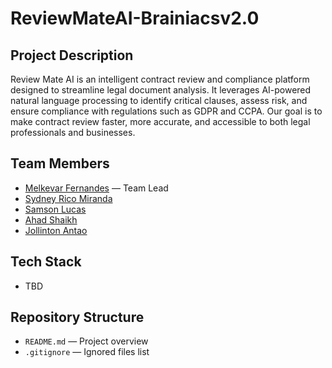 # ReviewMateAI-Brainiacsv2.0

## Project Description
Review Mate AI is an intelligent contract review and compliance platform designed to streamline legal document analysis. It leverages AI-powered natural language processing to identify critical clauses, assess risk, and ensure compliance with regulations such as GDPR and CCPA. Our goal is to make contract review faster, more accurate, and accessible to both legal professionals and businesses.
## Team Members
- [Melkevar Fernandes](https://github.com/melkevar) — Team Lead
- [Sydney Rico Miranda](https://github.com/sydneymiranda)
- [Samson Lucas](https://github.com/Samson19599)
- [Ahad Shaikh](https://github.com/Ahxd22)
- [Jollinton Antao](https://github.com/Jollinton09)

## Tech Stack
- TBD

## Repository Structure
- `README.md` — Project overview
- `.gitignore` — Ignored files list
